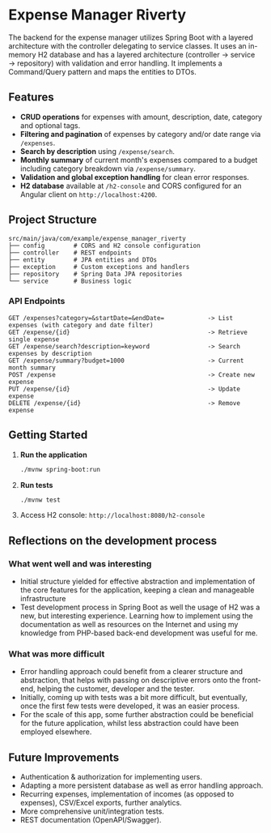 # Expense Manager Riverty

The backend for the expense manager utilizes Spring Boot with a layered architecture with the controller delegating to service classes. It uses an in-memory H2 database and has a layered architecture (controller → service → repository) with validation and error handling. It implements a Command/Query pattern and maps the entities to DTOs.

## Features

- **CRUD operations** for expenses with amount, description, date, category and optional tags.
- **Filtering and pagination** of expenses by category and/or date range via `/expenses`.
- **Search by description** using `/expense/search`.
- **Monthly summary** of current month's expenses compared to a budget including category breakdown via `/expense/summary`.
- **Validation and global exception handling** for clean error responses.
- **H2 database** available at `/h2-console` and CORS configured for an Angular client on `http://localhost:4200`.

## Project Structure

```
src/main/java/com/example/expense_manager_riverty
├── config        # CORS and H2 console configuration
├── controller    # REST endpoints
├── entity        # JPA entities and DTOs
├── exception     # Custom exceptions and handlers
├── repository    # Spring Data JPA repositories
└── service       # Business logic
```

### API Endpoints

```
GET /expenses?category=&startDate=&endDate=            -> List expenses (with category and date filter)
GET /expense/{id}                                      -> Retrieve single expense
GET /expense/search?description=keyword                -> Search expenses by description
GET /expense/summary?budget=1000                       -> Current month summary
POST /expense                                          -> Create new expense
PUT /expense/{id}                                      -> Update expense
DELETE /expense/{id}                                   -> Remove expense
```

## Getting Started

1. **Run the application**
   ```bash
   ./mvnw spring-boot:run
   ```
2. **Run tests**
   ```bash
   ./mvnw test
   ```
3. Access H2 console: `http://localhost:8080/h2-console`

## Reflections on the development process

### What went well and was interesting

- Initial structure yielded for effective abstraction and implementation of the core features for the application, keeping a clean and manageable infrastructure
- Test development process in Spring Boot as well the usage of H2 was a new, but interesting experience. Learning how to implement using the documentation as well as resources on the Internet and using my knowledge from PHP-based back-end development was useful for me.

### What was more difficult

- Error handling approach could benefit from a clearer structure and abstraction, that helps with passing on descriptive errors onto the front-end, helping the customer, developer and the tester.
- Initially, coming up with tests was a bit more difficult, but eventually, once the first few tests were developed, it was an easier process.
- For the scale of this app, some further abstraction could be beneficial for the future application, whilst less abstraction could have been employed elsewhere.

## Future Improvements

- Authentication & authorization for implementing users.
- Adapting a more persistent database as well as error handling approach.
- Recurring expenses, implementation of incomes (as opposed to expenses), CSV/Excel exports, further analytics.
- More comprehensive unit/integration tests.
- REST documentation (OpenAPI/Swagger).
